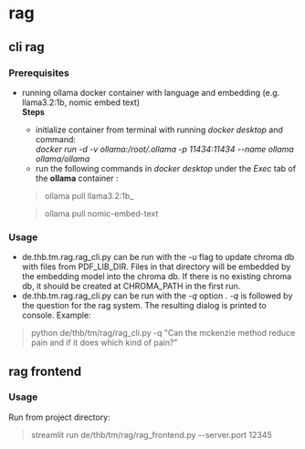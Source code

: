 # rag
## cli rag
### Prerequisites
- running ollama docker container with language and embedding (e.g. llama3.2:1b, nomic embed text)<br>
  **Steps**
  - initialize container from terminal with running *docker desktop* and command:<br>
  _docker run -d -v ollama:/root/.ollama -p 11434:11434 --name ollama ollama/ollama_
  - run the following commands in *docker desktop* under the *Exec* tab of the **ollama** container :<br>
  >ollama pull llama3.2:1b_<br>

  >ollama pull nomic-embed-text

### Usage
- de.thb.tm.rag.rag_cli.py can be run with the *-u* flag to update chroma db with files from PDF_LIB_DIR. Files in 
that directory will be embedded by the embedding model into the chroma db. If there is no existing chroma db, it should 
be created at CHROMA_PATH in the first run.
- de.thb.tm.rag.rag_cli.py can be run with the *-q* option . *-q* is followed by the question for the rag system. 
The resulting dialog is printed to console. Example:<br>
> python de/thb/tm/rag/rag_cli.py -q "Can the mckenzie method reduce pain and if it does which kind of pain?"


## rag frontend
### Usage
Run from project directory:<br>
>streamlit run de/thb/tm/rag/rag_frontend.py --server.port 12345
